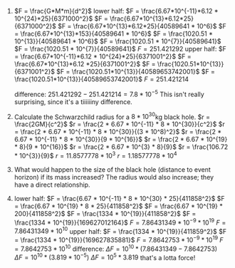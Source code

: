1) $F = \frac{G*M*m}{d^2}$
	lower half:
	$F = \frac{6.67*10^{-11}*6.12 * 10^{24}*25}{6371000^2}$
	$F = \frac{6.67*10^{13}*6.12*25}{6371000^2}$
	$F = \frac{6.67*10^{13}*6.12*25}{40589641 * 10^6}$
	$F = \frac{6.67*10^{13}*153}{40589641 * 10^6}$
	$F = \frac{1020.51 * 10^{13}}{40589641 * 10^6}$
	$F = \frac{1020.51 * 10^{7}}{40589641}$
	$F = \frac{1020.51 * 10^{7}}{40589641}$
	$F = 251.421292$
	upper half:
	$F = \frac{6.67*10^{-11}*6.12 * 10^{24}*25}{6371001^2}$
	$F = \frac{6.67*10^{13}*6.12 *25}{6371001^2}$
	$F = \frac{1020.51*10^{13}}{6371001^2}$
	$F = \frac{1020.51*10^{13}}{40589653742001}$
	$F = \frac{1020.51*10^{13}}{40589653742001}$
	$F = 251.421214$
	
	difference: $251.421292 - 251.421214 = 7.8 * 10^{-5}$
	This isn't really surprising, since it's a tiiiiiiny difference.
	
2) Calculate the Schwarzchild radius for a $8 * 10^{30}$kg black hole.
	$r = \frac{2GM}{c^2}$
	$r = \frac{2 * 6.67 * 10^{-11} * 8 * 10^{30}}{c^2}$
	$r = \frac{2 * 6.67 * 10^{-11} * 8 * 10^{30}}{(3 * 10^8)^2}$
	$r = \frac{2 * 6.67 * 10^{-11} * 8 * 10^{30}}{9 * 10^{16}}$
	$r = \frac{2 * 6.67 * 10^{19} * 8}{9 * 10^{16}}$
	$r = \frac{2 * 6.67 * 10^{3} * 8}{9}$
	$r = \frac{106.72 * 10^{3}}{9}$
	$r = 11.8577778 * 10^{3}$
	$r = 1.18577778 * 10^{4}$
3) What would happen to the size of the black hole (distance to event horizon) if its mass increased?
	The radius would also increase; they have a direct relationship.
4) 
	lower half: 
	$F = \frac{6.67 * 10^{-11} * 8 * 10^{30} * 25}{411858^2}$
	$F = \frac{6.67 * 10^{19} * 8 * 25}{411858^2}$
	$F = \frac{6.67 * 10^{19} * 200}{411858^2}$
	$F = \frac{1334 * 10^{19}}{411858^2}$
	$F = \frac{1334 * 10^{19}}{169627012164}$
	$F = 7.86431349 * 10^{-9} * 10^{19}$
	$F = 7.86431349 * 10^{10}$
	upper half: 
	$F = \frac{1334 * 10^{19}}{411859^2}$
	$F = \frac{1334 * 10^{19}}{169627835881}$
	$F = 7.8642753 * 10^{-9} * 10^{19}$
	$F = 7.8642753 * 10^{10}$
	difference: 
	$\Delta F = 10 ^ {10} * (7.86431349 - 7.8642753)$
	$\Delta F = 10 ^ {10} * (3.819 * 10^{-5})$
	$\Delta F = 10 ^ {5} * 3.819$
	that's a lotta force!